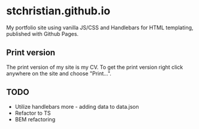 # stchristian.github.io

My portfolio site using vanilla JS/CSS and Handlebars for HTML templating, published with Github Pages.

## Print version

The print version of my site is my CV. To get the print version right click anywhere on the site and choose "Print...".

## TODO

- Utilize handlebars more - adding data to data.json
- Refactor to TS
- BEM refactoring
